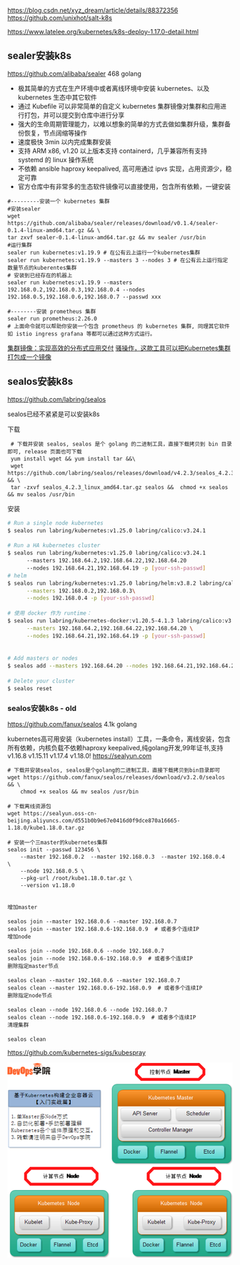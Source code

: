 https://blog.csdn.net/xyz_dream/article/details/88372356
https://github.com/unixhot/salt-k8s


https://www.latelee.org/kubernetes/k8s-deploy-1.17.0-detail.html

## sealer安装k8s
https://github.com/alibaba/sealer 468 golang

- 极其简单的方式在生产环境中或者离线环境中安装 kubernetes、以及 kubernetes 生态中其它软件
- 通过 Kubefile 可以非常简单的自定义 kubernetes 集群镜像对集群和应用进行打包，并可以提交到仓库中进行分享
- 强大的生命周期管理能力，以难以想象的简单的方式去做如集群升级，集群备份恢复，节点阔缩等操作
- 速度极快 3min 以内完成集群安装
- 支持 ARM x86, v1.20 以上版本支持 containerd，几乎兼容所有支持 systemd 的 linux 操作系统
- 不依赖 ansible haproxy keepalived, 高可用通过 ipvs 实现，占用资源少，稳定可靠
- 官方仓库中有非常多的生态软件镜像可以直接使用，包含所有依赖，一键安装

```
#---------安装一个 kubernetes 集群
#安装sealer
wget https://github.com/alibaba/sealer/releases/download/v0.1.4/sealer-0.1.4-linux-amd64.tar.gz && \
tar zxvf sealer-0.1.4-linux-amd64.tar.gz && mv sealer /usr/bin
#运行集群
sealer run kubernetes:v1.19.9 # 在公有云上运行一个kubernetes集群
sealer run kubernetes:v1.19.9 --masters 3 --nodes 3 # 在公有云上运行指定数量节点的kuberentes集群
# 安装到已经存在的机器上
sealer run kubernetes:v1.19.9 --masters 192.168.0.2,192.168.0.3,192.168.0.4 --nodes 192.168.0.5,192.168.0.6,192.168.0.7 --passwd xxx

#--------安装 prometheus 集群
sealer run prometheus:2.26.0
# 上面命令就可以帮助你安装一个包含 prometheus 的 kubernetes 集群, 同理其它软件如 istio ingress grafana 等都可以通过这种方式运行。
```

[集群镜像：实现高效的分布式应用交付](https://blog.csdn.net/alisystemsoftware/article/details/117322535)
[骚操作，这款工具可以把Kubernetes集群打包成一个镜像](https://mp.weixin.qq.com/s/goa9LuKS5HdJC8Q03XNKyA)

## sealos安装k8s
https://github.com/labring/sealos

sealos已经不紧紧是可以安装k8s

下载
```
 # 下载并安装 sealos, sealos 是个 golang 的二进制工具，直接下载拷贝到 bin 目录即可, release 页面也可下载 
 yum install wget && yum install tar &&\
 wget  https://github.com/labring/sealos/releases/download/v4.2.3/sealos_4.2.3_linux_amd64.tar.gz  && \
 tar -zxvf sealos_4.2.3_linux_amd64.tar.gz sealos &&  chmod +x sealos && mv sealos /usr/bin
```
安装
```sh
# Run a single node kubernetes
$ sealos run labring/kubernetes:v1.25.0 labring/calico:v3.24.1

# Run a HA kubernetes cluster
$ sealos run labring/kubernetes:v1.25.0 labring/calico:v3.24.1
      --masters 192.168.64.2,192.168.64.22,192.168.64.20 
      --nodes 192.168.64.21,192.168.64.19 -p [your-ssh-passwd]
# helm
$ sealos run labring/kubernetes:v1.25.0 labring/helm:v3.8.2 labring/calico:v3.24.1 \
      --masters 192.168.0.2,192.168.0.3\
      --nodes 192.168.0.4 -p [your-ssh-passwd]

# 使用 docker 作为 runtime：
$ sealos run labring/kubernetes-docker:v1.20.5-4.1.3 labring/calico:v3.24.1 \
      --masters 192.168.64.2,192.168.64.22,192.168.64.20 \
      --nodes 192.168.64.21,192.168.64.19 -p [your-ssh-passwd]


# Add masters or nodes
$ sealos add --masters 192.168.64.20 --nodes 192.168.64.21,192.168.64.22

# Delete your cluster
$ sealos reset
```

### sealos安装k8s - old
https://github.com/fanux/sealos 4.1k golang

kubernetes高可用安装（kubernetes install）工具，一条命令，离线安装，包含所有依赖，内核负载不依赖haproxy keepalived,纯golang开发,99年证书,支持v1.16.8 v1.15.11 v1.17.4 v1.18.0! https://sealyun.com


```
# 下载并安装sealos, sealos是个golang的二进制工具，直接下载拷贝到bin目录即可
wget https://github.com/fanux/sealos/releases/download/v3.2.0/sealos && \
    chmod +x sealos && mv sealos /usr/bin 

# 下载离线资源包
wget https://sealyun.oss-cn-beijing.aliyuncs.com/d551b0b9e67e0416d0f9dce870a16665-1.18.0/kube1.18.0.tar.gz 

# 安装一个三master的kubernetes集群
sealos init --passwd 123456 \
	--master 192.168.0.2  --master 192.168.0.3  --master 192.168.0.4  \
	--node 192.168.0.5 \
	--pkg-url /root/kube1.18.0.tar.gz \
	--version v1.18.0


增加master

sealos join --master 192.168.0.6 --master 192.168.0.7
sealos join --master 192.168.0.6-192.168.0.9  # 或者多个连续IP
增加node

sealos join --node 192.168.0.6 --node 192.168.0.7
sealos join --node 192.168.0.6-192.168.0.9  # 或者多个连续IP
删除指定master节点

sealos clean --master 192.168.0.6 --master 192.168.0.7
sealos clean --master 192.168.0.6-192.168.0.9  # 或者多个连续IP
删除指定node节点

sealos clean --node 192.168.0.6 --node 192.168.0.7
sealos clean --node 192.168.0.6-192.168.0.9  # 或者多个连续IP
清理集群

sealos clean
```


https://github.com/kubernetes-sigs/kubespray

![k8s](../img/K8S.png)

